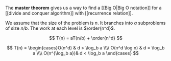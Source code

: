 The **master theorem** gives us a way to find a [[Big O|Big O notation]] for a [[divide and conquer algorithm]] with [[recurrence relation]].

We assume that the size of the problem is $n$. It branches into $a$ subproblems of size $n / b$. The work at each level is $\order{n^d}$.

$$
T(n) = aT(n/b) + \order{n^d}
$$

$$
T(n) = \begin{cases}O(n^d) & d > \log_b a \\\\ O(n^d \log n) & d = \log_b a \\\\ O(n^{\log_b a})& d < \log_b a \end{cases}
$$